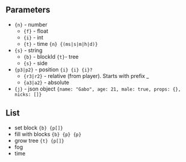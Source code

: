 ## Parameters

- `{n}` - number
    - `{f}` - float
    - `{i}` - int
    - `{t}` - time `{n} {(ms|s|m|h|d)}`
- `{s}` - string
    - `{b}` - blockId
      `{t}`- tree
    - `{s}` - side
- `{p3|p2}` - position `{i} {i} {i}?`
  - `{r3|r2}` - relative (from player). Starts with prefix _
  - `{a3|a2}` - absolute
- `{j}` - json object `{name: "Gabo", age: 21, male: true, props: {}, nicks: []}`

## List

- set block `{b} {p[]}`
- fill with blocks `{b} {p} {p}`
- grow tree `{t} {p[]}`
- fog
- time
